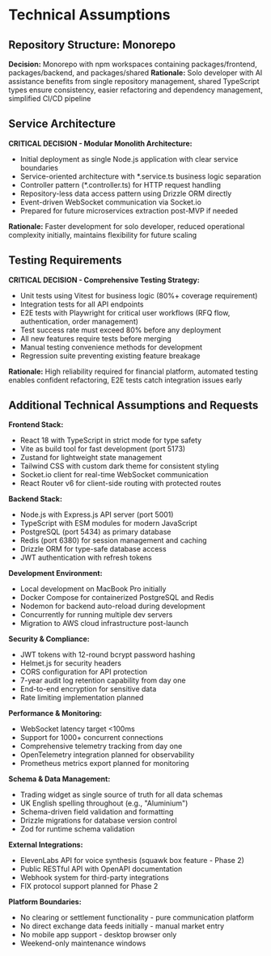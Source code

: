 # Technical Assumptions

## Repository Structure: Monorepo

**Decision:** Monorepo with npm workspaces containing packages/frontend, packages/backend, and packages/shared
**Rationale:** Solo developer with AI assistance benefits from single repository management, shared TypeScript types ensure consistency, easier refactoring and dependency management, simplified CI/CD pipeline

## Service Architecture

**CRITICAL DECISION - Modular Monolith Architecture:**
- Initial deployment as single Node.js application with clear service boundaries
- Service-oriented architecture with *.service.ts business logic separation
- Controller pattern (*.controller.ts) for HTTP request handling
- Repository-less data access pattern using Drizzle ORM directly
- Event-driven WebSocket communication via Socket.io
- Prepared for future microservices extraction post-MVP if needed

**Rationale:** Faster development for solo developer, reduced operational complexity initially, maintains flexibility for future scaling

## Testing Requirements

**CRITICAL DECISION - Comprehensive Testing Strategy:**
- Unit tests using Vitest for business logic (80%+ coverage requirement)
- Integration tests for all API endpoints
- E2E tests with Playwright for critical user workflows (RFQ flow, authentication, order management)
- Test success rate must exceed 80% before any deployment
- All new features require tests before merging
- Manual testing convenience methods for development
- Regression suite preventing existing feature breakage

**Rationale:** High reliability required for financial platform, automated testing enables confident refactoring, E2E tests catch integration issues early

## Additional Technical Assumptions and Requests

**Frontend Stack:**
- React 18 with TypeScript in strict mode for type safety
- Vite as build tool for fast development (port 5173)
- Zustand for lightweight state management
- Tailwind CSS with custom dark theme for consistent styling
- Socket.io client for real-time WebSocket communication
- React Router v6 for client-side routing with protected routes

**Backend Stack:**
- Node.js with Express.js API server (port 5001)
- TypeScript with ESM modules for modern JavaScript
- PostgreSQL (port 5434) as primary database
- Redis (port 6380) for session management and caching
- Drizzle ORM for type-safe database access
- JWT authentication with refresh tokens

**Development Environment:**
- Local development on MacBook Pro initially
- Docker Compose for containerized PostgreSQL and Redis
- Nodemon for backend auto-reload during development
- Concurrently for running multiple dev servers
- Migration to AWS cloud infrastructure post-launch

**Security & Compliance:**
- JWT tokens with 12-round bcrypt password hashing
- Helmet.js for security headers
- CORS configuration for API protection
- 7-year audit log retention capability from day one
- End-to-end encryption for sensitive data
- Rate limiting implementation planned

**Performance & Monitoring:**
- WebSocket latency target <100ms
- Support for 1000+ concurrent connections
- Comprehensive telemetry tracking from day one
- OpenTelemetry integration planned for observability
- Prometheus metrics export planned for monitoring

**Schema & Data Management:**
- Trading widget as single source of truth for all data schemas
- UK English spelling throughout (e.g., "Aluminium")
- Schema-driven field validation and formatting
- Drizzle migrations for database version control
- Zod for runtime schema validation

**External Integrations:**
- ElevenLabs API for voice synthesis (squawk box feature - Phase 2)
- Public RESTful API with OpenAPI documentation
- Webhook system for third-party integrations
- FIX protocol support planned for Phase 2

**Platform Boundaries:**
- No clearing or settlement functionality - pure communication platform
- No direct exchange data feeds initially - manual market entry
- No mobile app support - desktop browser only
- Weekend-only maintenance windows
